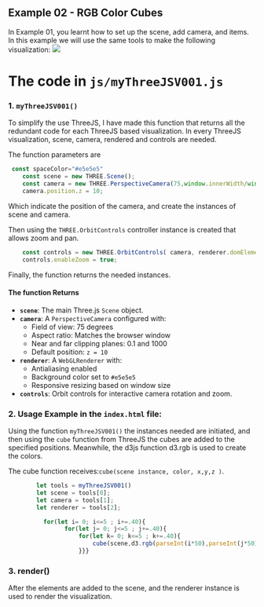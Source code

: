 ## Example 02 - RGB Color Cubes

In Example 01, you learnt how to set up the scene, add camera, and items. In this example we will 
use the same tools to make the following visualization:
<img src='../images/cube.gif'>

# The code in `js/myThreeJSV001.js`

### 1. `myThreeJSV001()`

To simplify the use ThreeJS, I have made this function that returns all the redundant code for
each ThreeJS based visualization. In every ThreeJS visualization, scene, camera, rendered and controls are needed.

The function parameters are
```js
 const spaceColor="#e5e5e5"
    const scene = new THREE.Scene();
    const camera = new THREE.PerspectiveCamera(75,window.innerWidth/window.innerHeight,0.1,1000);
    camera.position.z = 10;

```
Which indicate the position of the camera, and create the instances of scene and camera.

Then using the `THREE.OrbitControls` controller instance is created that allows zoom and pan.

```js
    const controls = new THREE.OrbitControls( camera, renderer.domElement );
    controls.enableZoom = true;
```


Finally, the function returns the needed instances.


#### The function Returns
- **`scene`**: The main Three.js `Scene` object.
- **`camera`**: A `PerspectiveCamera` configured with:
    - Field of view: 75 degrees
    - Aspect ratio: Matches the browser window
    - Near and far clipping planes: 0.1 and 1000
    - Default position: `z = 10`
- **`renderer`**: A `WebGLRenderer` with:
    - Antialiasing enabled
    - Background color set to `#e5e5e5`
    - Responsive resizing based on window size
- **`controls`**: Orbit controls for interactive camera rotation and zoom.

### 2. Usage Example in the `index.html` file: 

Using the function ``myThreeJSV001()`` the instances needed are initiated, and then using the ``cube``
 function from ThreeJS the cubes are added to the specified positions. Meanwhile, the d3js function d3.rgb is used to create the colors.

The cube function receives:``cube(scene instance, color, x,y,z )``.

```javascript
        let tools = myThreeJSV001()
        let scene = tools[0];
        let camera = tools[1];
        let renderer = tools[2];

          for(let i= 0; i<=5 ; i+=.40){
                for(let j= 0; j<=5 ; j+=.40){
                    for(let k= 0; k<=5 ; k+=.40){
                        cube(scene,d3.rgb(parseInt(i*50),parseInt(j*50),parseInt(k*50)).hex(),i,j,k)
                    }}}

```

### 3. render()

After the elements are added to the scene, and the renderer instance is used to render the visualization.